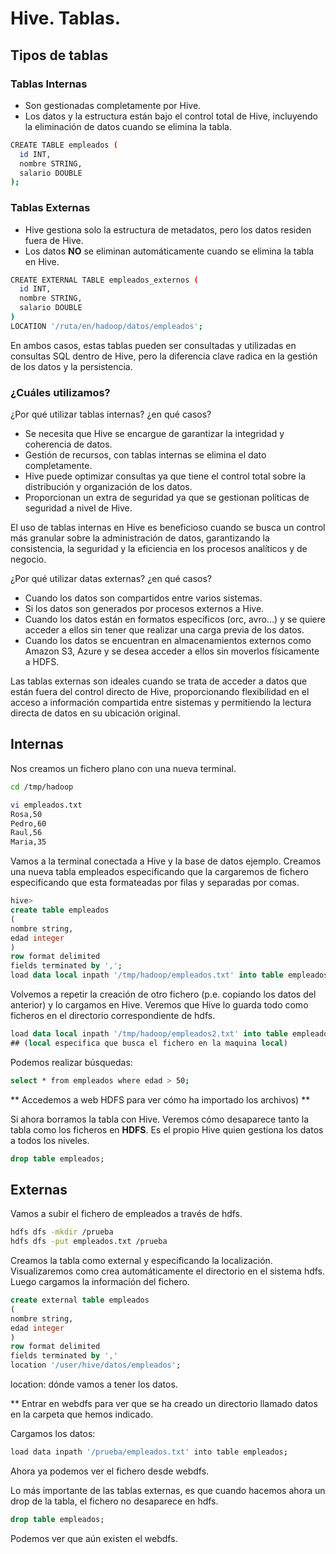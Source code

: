 # Hive. Tablas.

## Tipos de tablas
### Tablas Internas

- Son gestionadas completamente por Hive.
- Los datos y la estructura están bajo el control total de Hive, incluyendo la eliminación de datos cuando se elimina la tabla.

```bash
CREATE TABLE empleados (
  id INT,
  nombre STRING,
  salario DOUBLE
);
```

### Tablas Externas

- Hive gestiona solo la estructura de metadatos, pero los datos residen fuera de Hive.
- Los datos **NO** se eliminan automáticamente cuando se elimina la tabla en Hive.

```bash
CREATE EXTERNAL TABLE empleados_externos (
  id INT,
  nombre STRING,
  salario DOUBLE
)
LOCATION '/ruta/en/hadoop/datos/empleados';
```

En ambos casos, estas tablas pueden ser consultadas y utilizadas en consultas SQL dentro de Hive, pero la diferencia clave radica en la gestión de los datos y la persistencia.

### ¿Cuáles utilizamos?

¿Por qué utilizar tablas internas? ¿en qué casos?

- Se necesita que Hive se encargue de garantizar la integridad y coherencia de datos.
- Gestión de recursos, con tablas internas se elimina el dato completamente.
- Hive puede optimizar consultas ya que tiene el control total sobre la distribución y organización de los datos.
- Proporcionan un extra de seguridad ya que se gestionan políticas de seguridad a nivel de Hive.

El uso de tablas internas en Hive es beneficioso cuando se busca un control más granular sobre la administración de datos, garantizando la consistencia, la seguridad y la eficiencia en los procesos analíticos y de negocio.

¿Por qué utilizar datas externas? ¿en qué casos?

- Cuando los datos son compartidos entre varios sistemas.
- Si los datos son generados por procesos externos a Hive.
- Cuando los datos están en formatos específicos (orc, avro…) y se quiere acceder a ellos sin tener que realizar una carga previa de los datos.
- Cuando los datos se encuentran en almacenamientos externos como Amazon S3, Azure y se desea acceder a ellos sin moverlos físicamente a HDFS.

Las tablas externas son ideales cuando se trata de acceder a datos que están fuera del control directo de Hive, proporcionando flexibilidad en el acceso a información compartida entre sistemas y permitiendo la lectura directa de datos en su ubicación original.

## Internas

Nos creamos un fichero plano con una nueva terminal.

```bash
cd /tmp/hadoop

vi empleados.txt
Rosa,50
Pedro,60
Raul,56
Maria,35
```

Vamos a la terminal conectada a Hive y la base de datos ejemplo. Creamos una nueva tabla empleados especificando que la cargaremos de fichero especificando que esta formateadas por filas y separadas por comas.

```sql
hive>
create table empleados
(
nombre string,
edad integer
)
row format delimited
fields terminated by ',';
load data local inpath '/tmp/hadoop/empleados.txt' into table empleados;
```

Volvemos a repetir la creación de otro fichero (p.e. copiando los datos del anterior) y lo cargamos en Hive. Veremos que Hive lo guarda todo como ficheros en el directorio correspondiente de hdfs.

```sql
load data local inpath '/tmp/hadoop/empleados2.txt' into table empleados; 
## (local especifica que busca el fichero en la maquina local)
```

Podemos realizar búsquedas:

```bash
select * from empleados where edad > 50;
```

** Accedemos a web HDFS para ver cómo ha importado los archivos) **

Si ahora borramos la tabla con Hive. Veremos cómo desaparece tanto la tabla como los ficheros en **HDFS**. Es el propio Hive quien gestiona los datos a todos los niveles.

```sql
drop table empleados;
```

## Externas

Vamos a subir el fichero de empleados a través de hdfs.

```bash
hdfs dfs -mkdir /prueba
hdfs dfs -put empleados.txt /prueba
```

Creamos la tabla como external y especificando la localización. Visualizaremos como crea automáticamente el directorio en el sistema hdfs. Luego cargamos la información del fichero.

```sql
create external table empleados
(
nombre string,
edad integer
)
row format delimited
fields terminated by ','
location '/user/hive/datos/empleados';
```

location: dónde vamos a tener los datos.

** Entrar en webdfs para ver que se ha creado un directorio llamado datos en la carpeta que hemos indicado.

Cargamos los datos:

```bash
load data inpath '/prueba/empleados.txt' into table empleados;
```

Ahora ya podemos ver el fichero desde webdfs.

Lo más importante de las tablas externas, es que cuando hacemos ahora un drop de la tabla, el fichero no desaparece en hdfs.

```sql
drop table empleados;
```

Podemos ver que aún existen el webdfs.
